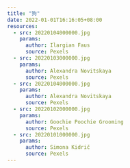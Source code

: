 ```yaml
---
title: "狗"
date: 2022-01-01T16:16:05+08:00
resources:
  - src: 20220104000000.jpg
    params:
      author: Ilargian Faus
      source: Pexels
  - src: 20220103000000.jpg
    params:
      author: Alexandra Novitskaya
      source: Pexels
  - src: 20220104000000.jpg
    params:
      author: Alexandra Novitskaya
      source: Pexels
  - src: 20220102000000.jpg
    params:
      author: Goochie Poochie Grooming
      source: Pexels
  - src: 20220101000000.jpg
    params:
      author: Simona Kidrič
      source: Pexels
---
```


